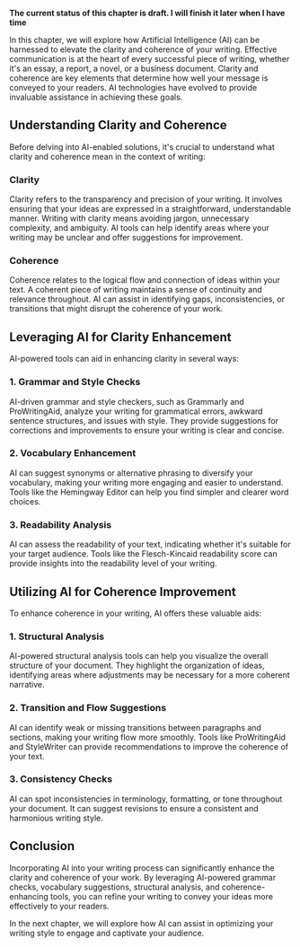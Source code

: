 **The current status of this chapter is draft. I will finish it later when I have time**

In this chapter, we will explore how Artificial Intelligence (AI) can be harnessed to elevate the clarity and coherence of your writing. Effective communication is at the heart of every successful piece of writing, whether it's an essay, a report, a novel, or a business document. Clarity and coherence are key elements that determine how well your message is conveyed to your readers. AI technologies have evolved to provide invaluable assistance in achieving these goals.

Understanding Clarity and Coherence
-----------------------------------

Before delving into AI-enabled solutions, it's crucial to understand what clarity and coherence mean in the context of writing:

### Clarity

Clarity refers to the transparency and precision of your writing. It involves ensuring that your ideas are expressed in a straightforward, understandable manner. Writing with clarity means avoiding jargon, unnecessary complexity, and ambiguity. AI tools can help identify areas where your writing may be unclear and offer suggestions for improvement.

### Coherence

Coherence relates to the logical flow and connection of ideas within your text. A coherent piece of writing maintains a sense of continuity and relevance throughout. AI can assist in identifying gaps, inconsistencies, or transitions that might disrupt the coherence of your work.

Leveraging AI for Clarity Enhancement
-------------------------------------

AI-powered tools can aid in enhancing clarity in several ways:

### 1. Grammar and Style Checks

AI-driven grammar and style checkers, such as Grammarly and ProWritingAid, analyze your writing for grammatical errors, awkward sentence structures, and issues with style. They provide suggestions for corrections and improvements to ensure your writing is clear and concise.

### 2. Vocabulary Enhancement

AI can suggest synonyms or alternative phrasing to diversify your vocabulary, making your writing more engaging and easier to understand. Tools like the Hemingway Editor can help you find simpler and clearer word choices.

### 3. Readability Analysis

AI can assess the readability of your text, indicating whether it's suitable for your target audience. Tools like the Flesch-Kincaid readability score can provide insights into the readability level of your writing.

Utilizing AI for Coherence Improvement
--------------------------------------

To enhance coherence in your writing, AI offers these valuable aids:

### 1. Structural Analysis

AI-powered structural analysis tools can help you visualize the overall structure of your document. They highlight the organization of ideas, identifying areas where adjustments may be necessary for a more coherent narrative.

### 2. Transition and Flow Suggestions

AI can identify weak or missing transitions between paragraphs and sections, making your writing flow more smoothly. Tools like ProWritingAid and StyleWriter can provide recommendations to improve the coherence of your text.

### 3. Consistency Checks

AI can spot inconsistencies in terminology, formatting, or tone throughout your document. It can suggest revisions to ensure a consistent and harmonious writing style.

Conclusion
----------

Incorporating AI into your writing process can significantly enhance the clarity and coherence of your work. By leveraging AI-powered grammar checks, vocabulary suggestions, structural analysis, and coherence-enhancing tools, you can refine your writing to convey your ideas more effectively to your readers.

In the next chapter, we will explore how AI can assist in optimizing your writing style to engage and captivate your audience.
